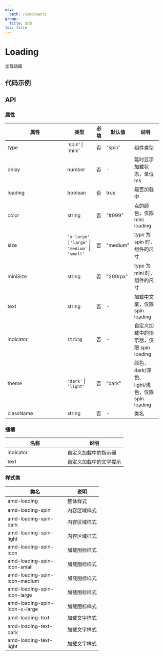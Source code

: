 ```yaml
---
nav:
  path: /components
group:
  title: 反馈
toc: false
---
```

# Loading
加载动画

## 代码示例
<code src='../../demo/pages/Loading'></code>

## API

### 属性
| 属性 | 类型 | 必填 | 默认值 | 说明 |
| -----|-----|-----|-----|----- |
| type | 'spin' &verbar; 'mini' | 否 | "spin" | 组件类型 |
| delay | number | 否 | - | 延时显示加载状态，单位 ms |
| loading | boolean | 否 | true | 是否加载中 |
| color | string | 否 | "#999" | 点的颜色，仅限 mini loading |
| size | `'x-large'` &verbar; `'large'` &verbar; `'medium'` &verbar; `'small'` | 否 | "medium" | type 为 spin 时，组件的尺寸 |
| miniSize | string | 否 | "200rpx" | type 为 mini 时，组件的尺寸 |
| text | string | 否 | - | 加载中文案，仅限 spin loading |
| indicator | `string` | 否 | - | 自定义加载中的指示器，仅限 spin loading |
| theme | `'dark'` &verbar; `'light'` | 否 | "dark" | 颜色，dark/深色、 light/浅色，仅限 spin loading |
| className | string | 否 | - | 类名 |
    
### 插槽
| 名称 | 说明 |
| ----|----|
| indicator | 自定义加载中的指示器 |
| text | 自定义加载中的文字提示 |

### 样式类
| 类名 | 说明 |
| ----|----|
| amd-loading | 整体样式 |
| amd-loading-spin | 内容区域样式 |
| amd-loading-spin-dark | 内容区域样式 |
| amd-loading-spin-light | 内容区域样式 |
| amd-loading-spin-icon | 加载图标样式 |
| amd-loading-spin-icon-small | 加载图标样式 |
| amd-loading-spin-icon-medium | 加载图标样式 |
| amd-loading-spin-icon-large | 加载图标样式 |
| amd-loading-spin-icon-x-large | 加载图标样式 |
| amd-loading-text | 加载文字样式 |
| amd-loading-text-dark | 加载文字样式 |
| amd-loading-text-light | 加载文字样式 |

<style> 
table th:first-of-type { width: 180px; } 
.__dumi-default-layout-content article table:first-of-type th:nth-of-type(2)  {
    width: 140px
} 
.__dumi-default-layout-content article table:first-of-type th:nth-of-type(3)  {
    width: 30px
} 
.__dumi-default-layout-content article table:first-of-type th:nth-of-type(4)  {
    width: 50px
} 
.__dumi-default-layout-content article table:nth-of-type(3) th:first-of-type  {
    width: 300px
} 

</style> 